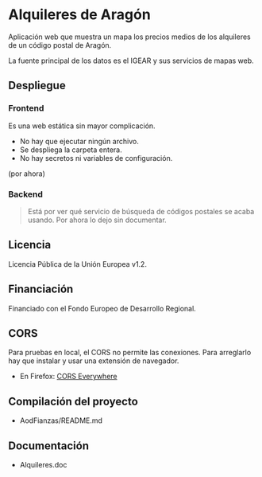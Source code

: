 # Alquileres de Aragón

Aplicación web que muestra un mapa los precios medios de los alquileres de un
código postal de Aragón.

La fuente principal de los datos es el IGEAR y sus servicios de mapas web.

## Despliegue

### Frontend

Es una web estática sin mayor complicación.

- No hay que ejecutar ningún archivo. 
- Se despliega la carpeta entera.
- No hay secretos ni variables de configuración.

(por ahora)

### Backend

> Está por ver qué servicio de búsqueda de códigos postales se acaba usando. Por
> ahora lo dejo sin documentar.

## Licencia

Licencia Pública de la Unión Europea v1.2.

## Financiación

Financiado con el Fondo Europeo de Desarrollo Regional.

## CORS

Para pruebas en local, el CORS no permite las conexiones. Para arreglarlo hay
que instalar y usar una extensión de navegador.

- En Firefox: [CORS Everywhere](https://addons.mozilla.org/en-US/firefox/addon/cors-everywhere/)

## Compilación del proyecto

- AodFianzas/README.md

## Documentación 

- Alquileres.doc

